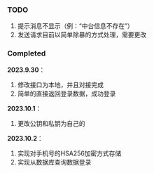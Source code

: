 ### TODO

1. 提示消息不显示（例：“中台信息不存在”）
2. 发送请求目前以简单除暴的方式处理，需要更改

### Completed

**2023.9.30**：

1. 修改接口为本地，并且对接完成
2. 简单的直接返回登录数据，成功登录

**2023.10.1**：
1. 更改公钥和私钥为自己的

**2023.10.2**：
1. 实现对手机号的HSA256加密方式存储
2. 实现从数据库查询数据登录
